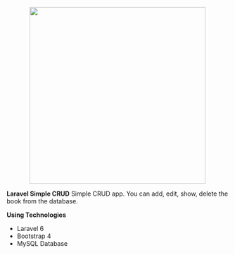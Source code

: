 
<p  align="center"><img  src="https://res.cloudinary.com/dtfbvvkyp/image/upload/v1566331377/laravel-logolockup-cmyk-red.svg"  width="400"></p>

  **Laravel Simple CRUD**
  Simple CRUD app. You can add, edit, show, delete the book from the database.
  
  **Using Technologies**
  

- Laravel 6 
- Bootstrap 4
- MySQL Database

